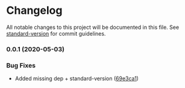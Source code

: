 # Changelog

All notable changes to this project will be documented in this file. See [standard-version](https://github.com/conventional-changelog/standard-version) for commit guidelines.

### 0.0.1 (2020-05-03)


### Bug Fixes

* Added missing dep + standard-version ([69e3ca1](https://github.com/Zenoo/terraJDRfrontend/commit/69e3ca14ae96a3d9377db6ec3c2fc2a08d18e765))
